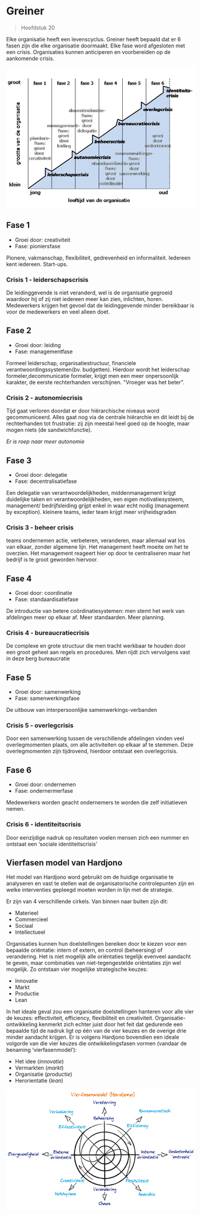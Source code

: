 # Greiner

> Hoofdstuk 20



Elke organisatie heeft een levenscyclus. Greiner heeft bepaald dat er 6 fasen zijn die elke organisatie doormaakt. Elke fase word afgesloten met een crisis. Organisaties kunnen anticiperen en voorbereiden op de aankomende crisis.

![greiner](images/greiner.jpg)

## Fase 1

- Groei door: creativiteit
- Fase: pioniersfase

Pionere, vakmanschap, flexibiliteit, gedrevenheid en informaliteit. Iedereen kent iedereen. Start-ups. 

### Crisis 1 - leiderschapscrisis
De leidinggevende is niet veranderd, wel is de organisatie gegroeid waardoor hij of zij niet iedereen meer kan zien, inlichten, horen. Medewerkers krijgen het gevoel dat de leidinggevende minder bereikbaar is voor de medewerkers en veel alleen doet.

## Fase 2

- Groei door: leiding
- Fase: managementfase  

Formeel leiderschap, organisatiestructuur, financiele verantwoordingssystemen(bv. budgetten). Hierdoor wordt het leiderschap formeler,decommunicatie formeler, krijgt men een meer onpersoonlijk karakter, de eerste rechterhanden verschijnen. "Vroeger was het beter".

### Crisis 2 - autonomiecrisis
Tijd gaat verloren doordat er door hiërarchische niveaus word gecommuniceerd. Alles gaat nog via de centrale hiërarchie en dit leidt bij de rechterhanden tot frustratie: zij zijn meestal heel goed op de hoogte, maar mogen niets (de sandwichfunctie). 

*Er is roep naar meer autonomie*

## Fase 3 
- Groei door: delegatie
- Fase: decentralisatiefase

Een delegatie van verantwoordelijkheden, middenmanagement krijgt duidelijke taken en verantwoordelijkheden, een eigen motivatiesysteem, management/ bedrijfsleiding grijpt enkel in waar echt nodig (management by exception). kleinere teams, ieder team krijgt meer vrijheidsgraden

### Crisis 3 - beheer crisis
teams ondernemen actie, verbeteren, veranderen, maar allemaal wat los van elkaar, zonder algemene lijn. Het management heeft moeite om het te overzien. Het management reageert hier op door te centraliseren maar het bedrijf is te groot geworden hiervoor.

## Fase 4 
- Groei door: coordinatie
- Fase: standaardisatiefase

De introductie van betere coördinatiesystemen: men stemt het werk van afdelingen meer op elkaar af. Meer standaarden. Meer planning. 

### Crisis 4 - bureaucratiecrisis
De complexe en grote structuur die men tracht werkbaar te houden door een groot geheel aan regels en procedures. Men rijdt zich vervolgens vast in deze berg bureaucratie

## Fase 5 
- Groei door: samenwerking
- Fase: samenwerkingsfase

De uitbouw van interpersoonlijke samenwerkings-verbanden

### Crisis 5 - overlegcrisis
Door een samenwerking tussen de verschillende afdelingen vinden veel overlegmomenten plaats, om alle activiteiten op elkaar af te stemmen. Deze overlegmomenten zijn tijdrovend, hierdoor ontstaat een overlegcrisis.

## Fase 6 
- Groei door: ondernemen
- Fase: ondernermerfase

Medewerkers worden geacht ondernemers te worden die zelf initiatieven nemen.

### Crisis 6 - identiteitscrisis
Door eenzijdige nadruk op resultaten voelen mensen zich een nummer en ontstaat een ‘sociale identiteitscrisis’


## Vierfasen model van Hardjono

Het model van Hardjono word gebruikt om de huidige organisatie te analyseren en vast te stellen wat de organisatorische controlepunten zijn en welke interventies gepleegd moeten worden in lijn met de strategie.


Er zijn van 4 verschillende cirkels. Van binnen naar buiten zijn dit:
- Materieel
- Commercieel
- Sociaal
- Intellectueel

Organisaties kunnen hun doelstellingen bereiken door te kiezen voor een bepaalde oriëntatie: intern of extern, en control (beheersing) of verandering. Het is niet mogelijk alle oriëntaties tegelijk evenveel aandacht te geven, maar combinaties van niet-tegengestelde oriëntaties zijn wel mogelijk.  Zo ontstaan vier mogelijke strategische keuzes:

- Innovatie
- Markt
- Productie
- Lean

In het ideale geval zou een organisatie doelstellingen hanteren voor alle vier de keuzes: effectiviteit, efficiency, flexibiliteit en creativiteit. Organisatie-ontwikkeling kenmerkt zich echter juist door het feit dat gedurende een bepaalde tijd de nadruk ligt op één van de vier keuzes en de overige drie minder aandacht krijgen. Er is volgens Hardjono bovendien een ideale volgorde van die vier keuzes die ontwikkelingsfasen vormen (vandaar de benaming ‘vierfasenmodel’):

- Het idee (_innovatie_)
- Vermarkten (_markt_)
- Organisatie (_productie_)
- Herorientatie (_lean_)

![vierfasen-hardjono](images/vierfasen-hardjono.png)
